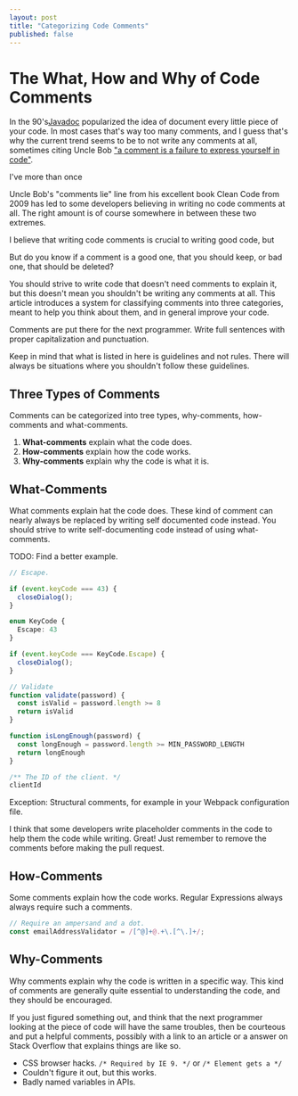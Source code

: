 ```yaml
---
layout: post
title: "Categorizing Code Comments"
published: false
---
```


# The What, How and Why of Code Comments

In the 90's[Javadoc](https://en.wikipedia.org/wiki/Javadoc) popularized the idea of document every little piece of your code. In most cases that's way too many comments, and I guess that's why the current trend seems to be to not write any comments at all, sometimes citing Uncle Bob ["a comment is a failure to express yourself in code"](https://twitter.com/unclebobmartin/status/870311898545258497).

I've more than once

Uncle Bob's "comments lie" line from his excellent book Clean Code from 2009 has led to some developers believing in writing no code comments at all. The right amount is of course somewhere in between these two extremes.

 I believe that writing code comments is crucial to writing good code, but

But do you know if a comment is a good one, that you should keep, or bad one, that should be deleted?





You should strive to write code that doesn't need comments to explain it, but this doesn't mean you shouldn't be writing any comments at all. This article introduces a system for classifying comments into three categories, meant to help you think about them, and in general improve your code.

Comments are put there for the next programmer. Write full sentences with proper capitalization and punctuation.

Keep in mind that what is listed in here is guidelines and not rules. There will always be situations where you shouldn't follow these guidelines.

## Three Types of Comments

Comments can be categorized into tree types, why-comments, how-comments and what-comments.

1. **What-comments** explain what the code does.
1. **How-comments** explain how the code works.
1. **Why-comments** explain why the code is what it is.

## What-Comments

What comments explain hat the code does. These kind of comment can nearly always be replaced by writing self documented code instead. You should strive to write self-documenting code instead of using what-comments.

TODO: Find a better example.

```typescript
// Escape.

if (event.keyCode === 43) {
  closeDialog();
}
```

```typescript
enum KeyCode {
  Escape: 43
}

if (event.keyCode === KeyCode.Escape) {
  closeDialog();
}
```

```javascript
// Validate
function validate(password) {
  const isValid = password.length >= 8
  return isValid
}
```

```javascript
function isLongEnough(password) {
  const longEnough = password.length >= MIN_PASSWORD_LENGTH
  return longEnough
}
```

```javascript
/** The ID of the client. */
clientId
```

Exception: Structural comments, for example in your Webpack configuration file.

I think that some developers write placeholder comments in the code to help them the code while writing. Great! Just remember to remove the comments before making the pull request.

## How-Comments

Some comments explain how the code works. Regular Expressions always always require such a comments.

```javascript
// Require an ampersand and a dot.
const emailAddressValidator = /[^@]+@.+\.[^\.]+/;
```

## Why-Comments

Why comments explain why the code is written in a specific way. This kind of comments are generally quite essential to understanding the code, and they should be encouraged.

If you just figured something out, and think that the next programmer looking at the piece of code will have the same troubles, then be courteous and put a helpful comments, possibly with a link to an article or a answer on Stack Overflow that explains things are like so.

* CSS browser hacks. `/* Required by IE 9. */` or `/* Element gets a */`
* Couldn't figure it out, but this works.
* Badly named variables in APIs.
